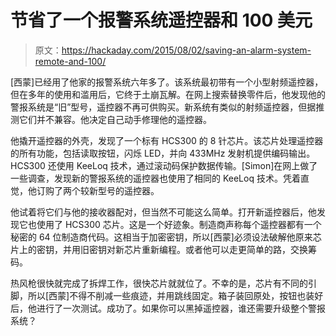 # 节省了一个报警系统遥控器和 100 美元

> 原文：<https://hackaday.com/2015/08/02/saving-an-alarm-system-remote-and-100/>

[西蒙]已经用了他家的报警系统六年多了。该系统最初带有一个小型射频遥控器，但在多年的使用和滥用后，它终于土崩瓦解。在网上搜索替换零件后，他发现他的警报系统是“旧”型号，遥控器不再可供购买。新系统有类似的射频遥控器，但据推测它们并不兼容。他决定自己动手修理他的遥控器。

他撬开遥控器的外壳，发现了一个标有 HCS300 的 8 针芯片。该芯片处理遥控器的所有功能，包括读取按钮，闪烁 LED，并向 433MHz 发射机提供编码输出。HCS300 还使用 KeeLoq 技术，通过滚动码保护数据传输。[Simon]在网上做了一些调查，发现新的警报系统的遥控器也使用了相同的 KeeLoq 技术。凭着直觉，他订购了两个较新型号的遥控器。

他试着将它们与他的接收器配对，但当然不可能这么简单。打开新遥控器后，他发现它也使用了 HCS300 芯片。这是一个好迹象。制造商声称每个遥控器都有一个秘密的 64 位制造商代码。这相当于加密密钥，所以[西蒙]必须设法破解他原来芯片上的密钥，并用旧密钥对新芯片重新编程。或者他可以走更简单的路，交换筹码。

热风枪很快就完成了拆焊工作，很快芯片就就位了。不幸的是，芯片有不同的引脚，所以[西蒙]不得不削减一些痕迹，并用跳线固定。箱子装回原处，按钮也装好后，他进行了一次测试。成功了。如果你可以黑掉遥控器，谁还需要升级整个警报系统？
